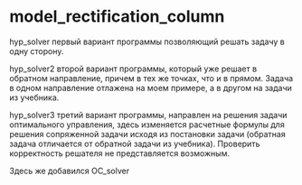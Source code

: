 # model_rectification_column

hyp_solver
первый вариант программы позволяющий решать задачу в одну сторону.

hyp_solver2
второй вариант программы, который уже решает в обратном направление, причем в тех же точках, что и в прямом. Задача в одном направление отлажена на моем примере, а в другом на задачи из учебника.

hyp_solver3
третий вариант программы, направлен на решения задачи оптимального управления, здесь изменяется расчетные формулы для решения сопряженной задачи исходя из постановки задачи (обратная задача отличается от обратной задачи из учебника). Проверить корректность решателя не представляется возможным.

Здесь же добавился OC_solver
